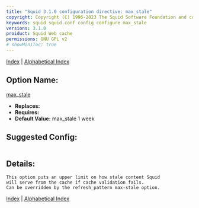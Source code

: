```yaml
---
title: "Squid 3.1.0 configuration directive: max_stale"
copyright: Copyright (C) 1996-2023 The Squid Software Foundation and contributors
keywords: squid squid.conf config configure max_stale
versions: 3.1.0
proiduct: Squid Web cache
permissions: GNU GPL v2
# showMiniToc: true
---
```

[Index](index#toc_max_stale) | [Alphabetical Index](index_all#toc_max_stale)

## Option Name:
[max_stale](#max_stale)
 * **Replaces:** 
 * **Requires:** 
 * **Default Value:** max_stale 1 week


## Suggested Config:
```plaintext

```

## Details:

	This option puts an upper limit on how stale content Squid
	will serve from the cache if cache validation fails.
	Can be overridden by the refresh_pattern max-stale option.



[Index](index#toc_max_stale) | [Alphabetical Index](index_all#toc_max_stale)

